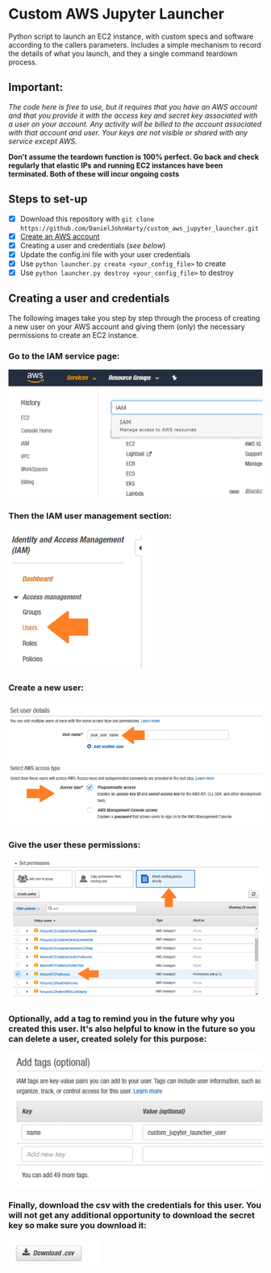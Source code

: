 # Custom AWS Jupyter Launcher

Python script to launch an EC2 instance, with custom specs and software according to the callers parameters.
Includes a simple mechanism to record the details of what you launch, and they a single command teardown process.

## **Important:**

*The code here is free to use, but it requires that you have an AWS account and that you provide it with the access key and secret key associated with a user on your account. Any activity will be billed to the account associated with that account and user. Your keys are not visible or shared with any service except AWS.*

**Don't assume the teardown function is 100% perfect. Go back and check regularly that elastic IPs and running EC2 instances have been terminated. Both of these will incur ongoing costs**

## Steps to set-up
- [x] Download this repository with `git clone https://github.com/DanielJohnHarty/custom_aws_jupyter_launcher.git`
- [x] [Create an AWS account](https://aws.amazon.com/resources/create-account/) 
- [x] Creating a user and credentials (*see below*)
- [x] Update the config.ini file with your user credentials
- [x] Use `python launcher.py create <your_config_file>` to create
- [x] Use `python launcher.py destroy <your_config_file>` to destroy

## Creating a user and credentials

The following images take you step by step through the process of creating a new user on your AWS account and giving them (only) the necessary permissions to create an EC2 instance.

### **Go to the IAM service page:**


![select_iam_service](https://github.com/DanielJohnHarty/custom_aws_jupyter_launcher/blob/master/imgs/select_iam.png)

### **Then the IAM user management section:**


![goto_iams_user_section](https://github.com/DanielJohnHarty/custom_aws_jupyter_launcher/blob/master/imgs/users.png)

### **Create a new user:**


![create_new_user](https://github.com/DanielJohnHarty/custom_aws_jupyter_launcher/blob/master/imgs/user_create.png)

### **Give the user these permissions:**


![set_user_permissions](https://github.com/DanielJohnHarty/custom_aws_jupyter_launcher/blob/master/imgs/permissions.png)

### **Optionally, add a tag to remind you in the future why you created this user. It's also helpful to know in the future so you can delete a user, created solely for this purpose:**


![add_optional_tag](https://github.com/DanielJohnHarty/custom_aws_jupyter_launcher/blob/master/imgs/tags.png)


### **Finally, download the csv with the credentials for this user. You will not get any additional opportunity to download the secret key so make sure you download it:**


![download_cv](https://github.com/DanielJohnHarty/custom_aws_jupyter_launcher/blob/master/imgs/dl_cv.png)
